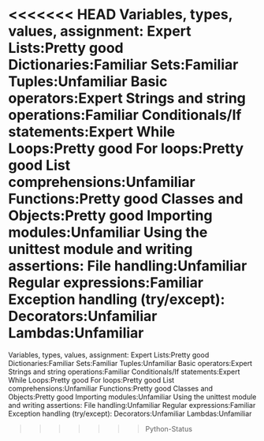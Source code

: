 <<<<<<< HEAD
Variables, types, values, assignment: Expert
Lists:Pretty good
Dictionaries:Familiar
Sets:Familiar
Tuples:Unfamiliar
Basic operators:Expert
Strings and string operations:Familiar
Conditionals/If statements:Expert
While Loops:Pretty good
For loops:Pretty good
List comprehensions:Unfamiliar
Functions:Pretty good
Classes and Objects:Pretty good
Importing modules:Unfamiliar
Using the unittest module and writing assertions:
File handling:Unfamiliar
Regular expressions:Familiar
Exception handling (try/except):
Decorators:Unfamiliar
Lambdas:Unfamiliar
=======
Variables, types, values, assignment: Expert
Lists:Pretty good
Dictionaries:Familiar
Sets:Familiar
Tuples:Unfamiliar
Basic operators:Expert
Strings and string operations:Familiar
Conditionals/If statements:Expert
While Loops:Pretty good
For loops:Pretty good
List comprehensions:Unfamiliar
Functions:Pretty good
Classes and Objects:Pretty good
Importing modules:Unfamiliar
Using the unittest module and writing assertions:
File handling:Unfamiliar
Regular expressions:Familiar
Exception handling (try/except):
Decorators:Unfamiliar
Lambdas:Unfamiliar
>>>>>>> Python-Status
